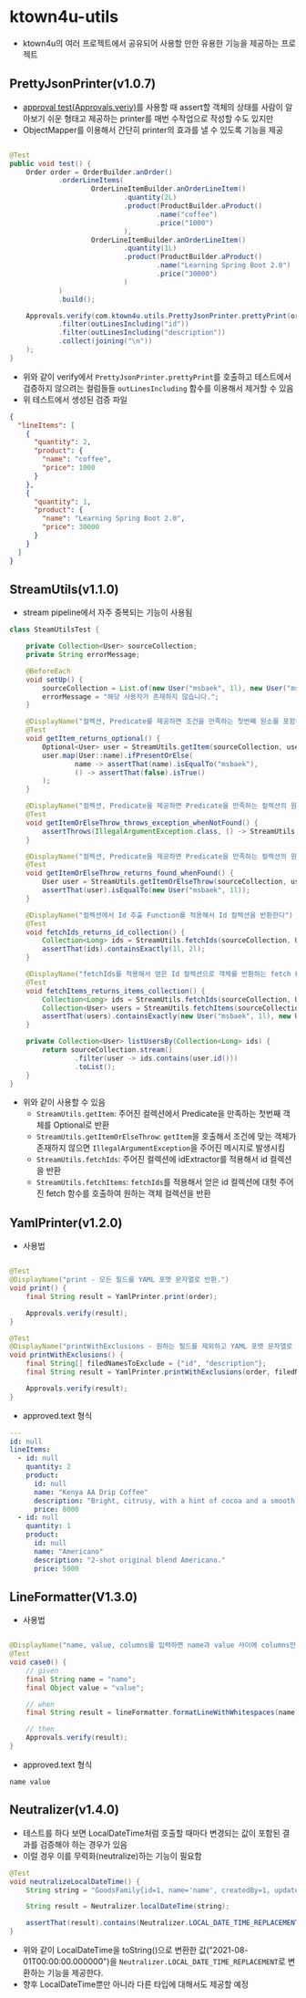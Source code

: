 # ktown4u-utils

- ktown4u의 여러 프로젝트에서 공유되어 사용할 만한 유용한 기능을 제공하는 프로젝트

## PrettyJsonPrinter(v1.0.7)

- [approval test(Approvals.veriy)](https://approvaltests.com/)를 사용할 때 assert할 객체의 상태를 사람이 알아보기 쉬운 형태고 제공하는 printer를 매번
  수작업으로 작성할 수도 있지만
- ObjectMapper를 이용해서 간단히 printer의 효과를 낼 수 있도록 기능을 제공

```java

@Test
public void test() {
    Order order = OrderBuilder.anOrder()
            .orderLineItems(
                    OrderLineItemBuilder.anOrderLineItem()
                            .quantity(2L)
                            .product(ProductBuilder.aProduct()
                                    .name("coffee")
                                    .price("1000")
                            ),
                    OrderLineItemBuilder.anOrderLineItem()
                            .quantity(1L)
                            .product(ProductBuilder.aProduct()
                                    .name("Learning Spring Boot 2.0")
                                    .price("30000")
                            )
            )
            .build();

    Approvals.verify(com.ktown4u.utils.PrettyJsonPrinter.prettyPrint(order).stream()
            .filter(outLinesIncluding("id"))
            .filter(outLinesIncluding("description"))
            .collect(joining("\n"))
    );
}
```

- 위와 같이 verify에서 `PrettyJsonPrinter.prettyPrint`를 호출하고 테스트에서 검증하지 않으려는 컬럼들들 `outLinesIncluding` 함수를 이용해서 제거할 수 있음
- 위 테스트에서 생성된 검증 파일

```json
{
  "lineItems": [
    {
      "quantity": 2,
      "product": {
        "name": "coffee",
        "price": 1000
      }
    },
    {
      "quantity": 1,
      "product": {
        "name": "Learning Spring Boot 2.0",
        "price": 30000
      }
    }
  ]
}
```

## StreamUtils(v1.1.0)

- stream pipeline에서 자주 중복되는 기능이 사용됨

```java
class SteamUtilsTest {

    private Collection<User> sourceCollection;
    private String errorMessage;

    @BeforeEach
    void setUp() {
        sourceCollection = List.of(new User("msbaek", 1l), new User("msbaek2", 2l));
        errorMessage = "해당 사용자가 존재하지 않습니다.";
    }

    @DisplayName("컬렉션, Predicate를 제공하면 조건을 만족하는 첫번째 원소를 포함하는 Optional을 반환한다")
    @Test
    void getItem_returns_optional() {
        Optional<User> user = StreamUtils.getItem(sourceCollection, user1 -> user1.name().equals("msbaek"));
        user.map(User::name).ifPresentOrElse(
                name -> assertThat(name).isEqualTo("msbaek"),
                () -> assertThat(false).isTrue()
        );
    }

    @DisplayName("컬렉션, Predicate을 제공하면 Predicate을 만족하는 컬렉션의 원소가 없으면 예외를 발생시킨다")
    @Test
    void getItemOrElseThrow_throws_exception_whenNotFound() {
        assertThrows(IllegalArgumentException.class, () -> StreamUtils.getItemOrElseThrow(sourceCollection, user -> user.name().equals("msbaek3"), errorMessage));
    }

    @DisplayName("컬렉션, Predicate을 제공하면 Predicate을 만족하는 컬렉션의 원소를 반환한다")
    @Test
    void getItemOrElseThrow_returns_found_whenFound() {
        User user = StreamUtils.getItemOrElseThrow(sourceCollection, user1 -> user1.name().equals("msbaek"), errorMessage);
        assertThat(user).isEqualTo(new User("msbaek", 1l));
    }

    @DisplayName("컬렉션에서 Id 추출 Function를 적용해서 Id 컬렉션을 반환한다")
    @Test
    void fetchIds_returns_id_collection() {
        Collection<Long> ids = StreamUtils.fetchIds(sourceCollection, User::id);
        assertThat(ids).containsExactly(1l, 2l);
    }

    @DisplayName("fetchIds를 적용해서 얻은 Id 컬렉션으로 객체를 반환하는 fetch Function을 적용해서 얻은 객체 컬렉션을 반환한다")
    @Test
    void fetchItems_returns_items_collection() {
        Collection<Long> ids = StreamUtils.fetchIds(sourceCollection, User::id);
        Collection<User> users = StreamUtils.fetchItems(sourceCollection, User::id, this::listUsersBy);
        assertThat(users).containsExactly(new User("msbaek", 1l), new User("msbaek2", 2l));
    }

    private Collection<User> listUsersBy(Collection<Long> ids) {
        return sourceCollection.stream()
                .filter(user -> ids.contains(user.id()))
                .toList();
    }
}
```

- 위와 같이 사용할 수 있음
    - `StreamUtils.getItem`: 주어진 컬렉션에서 Predicate을 만족하는 첫번째 객체를 Optional로 반환
    - `StreamUtils.getItemOrElseThrow`: `getItem`을 호출해서 조건에 맞는 객체가 존재하지 않으면 `IllegalArgumentException`을 주어진 메시지로 발생시킴
    - `StreamUtils.fetchIds`: 주어진 컬렉션에 idExtractor를 적용해서 id 컬렉션을 반환
    - `StreamUtils.fetchItems`: `fetchIds`를 적용해서 얻은 id 컬렉션에 대헛 주어진 fetch 함수를 호출하여 원하는 객체 컬렉션을 반환

## YamlPrinter(v1.2.0)

- 사용법

```java

@Test
@DisplayName("print - 모든 필드를 YAML 포멧 문자열로 반환.")
void print() {
    final String result = YamlPrinter.print(order);

    Approvals.verify(result);
}

@Test
@DisplayName("printWithExclusions - 원하는 필드를 제외하고 YAML 포멧 문자열로 반환.")
void printWithExclusions() {
    final String[] filedNamesToExclude = {"id", "description"};
    final String result = YamlPrinter.printWithExclusions(order, filedNamesToExclude);

    Approvals.verify(result);
}
```

- approved.text 형식

```yaml
---
id: null
lineItems:
  - id: null
    quantity: 2
    product:
      id: null
      name: "Kenya AA Drip Coffee"
      description: "Bright, citrusy, with a hint of cocoa and a smooth finish."
      price: 8000
  - id: null
    quantity: 1
    product:
      id: null
      name: "Americano"
      description: "2-shot original blend Americano."
      price: 5000
```

## LineFormatter(V1.3.0)

- 사용법

```java

@DisplayName("name, value, columns를 입력하면 name과 value 사이에 columns만큼의 공백을 추가한 문자열을 반환한다")
@Test
void case0() {
    // given
    final String name = "name";
    final Object value = "value";

    // when
    final String result = lineFormatter.formatLineWithWhitespaces(name, value);

    // then
    Approvals.verify(result);
}
```

- approved.text 형식

```text
name value
```

## Neutralizer(v1.4.0)

- 테스트를 하다 보면 LocalDateTime처럼 호출할 때마다 변경되는 값이 포함된 결과를 검증해야 하는 경우가 있음
- 이럴 경우 이를 무력화(neutralize)하는 기능이 필요함

```java
@Test
void neutralizeLocalDateTime() {
    String string = "GoodsFamily{id=1, name='name', createdBy=1, updatedBy=null, createdAt=2021-08-01T00:00:00.000000, updatedAt=null, goodsFamily2Goods=[]}";

    String result = Neutralizer.localDateTime(string);

    assertThat(result).contains(Neutralizer.LOCAL_DATE_TIME_REPLACEMENT);
}
```
- 위와 같이 LocalDateTime을 toString()으로 변환한 값("2021-08-01T00:00:00.000000")을 `Neutralizer.LOCAL_DATE_TIME_REPLACEMENT`로 변환하는 기능을 제공한다.
- 향후 LocalDateTime뿐만 아니라 다른 타입에 대해서도 제공할 예정